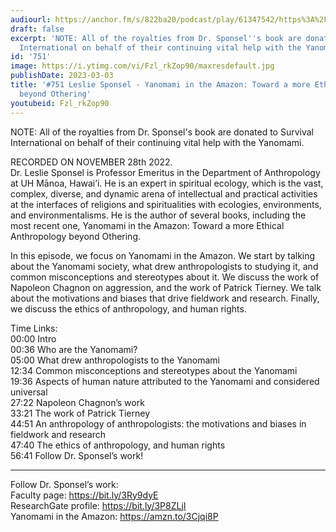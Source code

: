 ```yaml
---
audiourl: https://anchor.fm/s/822ba20/podcast/play/61347542/https%3A%2F%2Fd3ctxlq1ktw2nl.cloudfront.net%2Fstaging%2F2022-10-28%2Fc956f75b-9997-85e1-0c51-d265b342758b.m4a
draft: false
excerpt: 'NOTE: All of the royalties from Dr. Sponsel''s book are donated to Survival
  International on behalf of their continuing vital help with the Yanomami.'
id: '751'
image: https://i.ytimg.com/vi/Fzl_rkZop90/maxresdefault.jpg
publishDate: 2023-03-03
title: '#751 Leslie Sponsel - Yanomami in the Amazon: Toward a more Ethical Anthropology
  beyond Othering'
youtubeid: Fzl_rkZop90
---
```

<div class="timelinks">

NOTE: All of the royalties from Dr. Sponsel's book are donated to Survival International on behalf of their continuing vital help with the Yanomami.

RECORDED ON NOVEMBER 28th 2022.  
Dr. Leslie Sponsel is Professor Emeritus in the Department of Anthropology at UH Mānoa, Hawai’i. He is an expert in spiritual ecology, which is the vast, complex, diverse, and dynamic arena of intellectual and practical activities at the interfaces of religions and spiritualities with ecologies, environments, and environmentalisms. He is the author of several books, including the most recent one, Yanomami in the Amazon: Toward a more Ethical Anthropology beyond Othering.

In this episode, we focus on Yanomami in the Amazon. We start by talking about the Yanomami society, what drew anthropologists to studying it, and common misconceptions and stereotypes about it. We discuss the work of Napoleon Chagnon on aggression, and the work of Patrick Tierney. We talk about the motivations and biases that drive fieldwork and research. Finally, we discuss the ethics of anthropology, and human rights.

Time Links:  
<time>00:00</time> Intro  
<time>00:36</time> Who are the Yanomami?  
<time>05:00</time> What drew anthropologists to the Yanomami  
<time>12:34</time> Common misconceptions and stereotypes about the Yanomami  
<time>19:36</time> Aspects of human nature attributed to the Yanomami and considered universal  
<time>27:22</time> Napoleon Chagnon’s work  
<time>33:21</time> The work of Patrick Tierney  
<time>44:51</time> An anthropology of anthropologists: the motivations and biases in fieldwork and research  
<time>47:40</time> The ethics of anthropology, and human rights  
<time>56:41</time> Follow Dr. Sponsel’s work!

---

Follow Dr. Sponsel’s work:  
Faculty page: https://bit.ly/3Ry9dyE  
ResearchGate profile: https://bit.ly/3P8ZLjI  
Yanomami in the Amazon: https://amzn.to/3Cjqi8P
</div>

